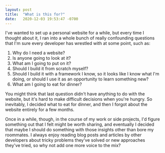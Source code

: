 ```yaml
---
layout: post
title:  "What is this for?"
date:   2020-12-03 19:53:47 -0700
---
```


I've wanted to set up a personal website for a while, but every time I thought about it, I ran into a whole bunch of really confounding questions that I'm sure every developer has wrestled with at some point, such as:

1. Why do I need a website?
1. Is anyone going to look at it?
1. What am I going to put on it?
1. Should I build it from scratch myself?
1. Should I build it with a framework I know, so it looks like I know what I'm doing, or should I use it as an opportunity to learn something new?
1. What am I going to eat for dinner?

You might think that last question didn't have anything to do with the website, but it's hard to make difficult decisions when you're hungry. So inevitably, I decided what to eat for dinner, and then I forgot about the website entirely for a few months.

Once in a while, though, in the course of my work or side projects, I'd figure something out that I felt might be worth sharing, and eventually I decided that maybe I should do something with those insights other than bore my roommates. I always enjoy reading blog posts and articles by other developers about tricky problems they've solved or new approaches they've tried, so why not add one more voice to the mix?
